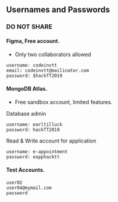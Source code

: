 ## Usernames and Passwords

### DO NOT SHARE 

#### Figma, Free account. 
* Only two collaborators allowed
```
username: codeinvtt
email: codeinvtt@mailinator.com
password: $hackTT2019
```

#### MongoDB Atlas. 
* Free sandbox account, limited features.

Database admin
```
username: earltilluck
password: hackTT2019
```
Read & Write account for application
```
username: e-appointment
password: eapphacktt
```


#### Test Accounts.
```
user02
user04@mymail.com
password
```